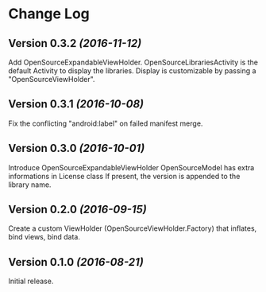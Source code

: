 Change Log
==========

Version 0.3.2 *(2016-11-12)*
----------------------------
Add OpenSourceExpandableViewHolder.
OpenSourceLibrariesActivity is the default Activity to display the libraries. 
Display is customizable by passing a "OpenSourceViewHolder".

Version 0.3.1 *(2016-10-08)*
----------------------------

Fix the conflicting "android:label" on failed manifest merge.

Version 0.3.0 *(2016-10-01)*
----------------------------

Introduce OpenSourceExpandableViewHolder 
OpenSourceModel has extra informations in License class
If present, the version is appended to the library name.

Version 0.2.0 *(2016-09-15)*
----------------------------

Create a custom ViewHolder (OpenSourceViewHolder.Factory) that inflates, bind views, bind data.

Version 0.1.0 *(2016-08-21)*
----------------------------

Initial release.
